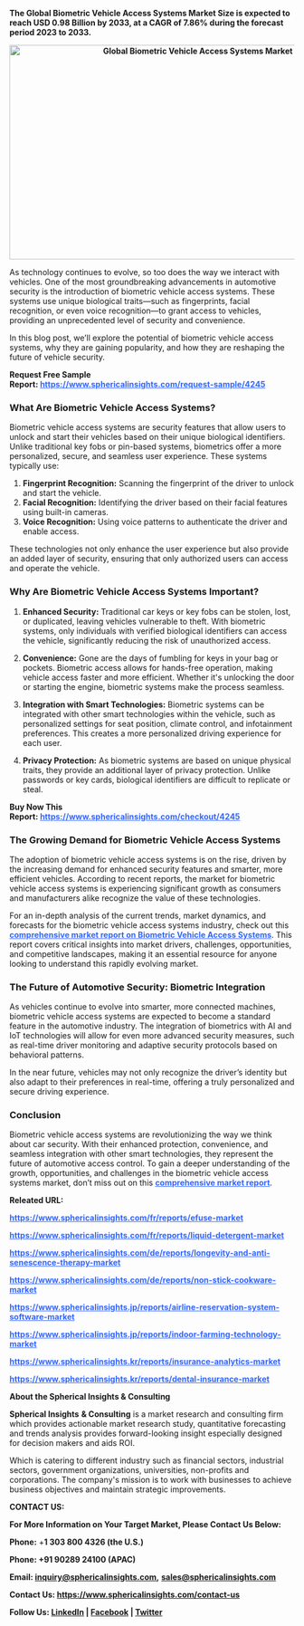 <p><strong>The Global Biometric Vehicle Access Systems Market Size is expected to reach USD 0.98 Billion by 2033, at a CAGR of 7.86% during the forecast period 2023 to 2033.</strong></p>
<p style="text-align: center;"><strong><img src="https://www.sphericalinsights.com/images/rd/global-biometric-vehicle-access-systems-market.png" alt="Global Biometric Vehicle Access Systems Market" width="650" height="379" /></strong></p>
<p>As technology continues to evolve, so too does the way we interact with vehicles. One of the most groundbreaking advancements in automotive security is the introduction of biometric vehicle access systems. These systems use unique biological traits&mdash;such as fingerprints, facial recognition, or even voice recognition&mdash;to grant access to vehicles, providing an unprecedented level of security and convenience.</p>
<p>In this blog post, we&rsquo;ll explore the potential of biometric vehicle access systems, why they are gaining popularity, and how they are reshaping the future of vehicle security.</p>
<p><strong>Request Free Sample Report:&nbsp;<span style="color: #3366ff;"><a style="color: #3366ff;" href="https://www.sphericalinsights.com/request-sample/4245" target="_blank">https://www.sphericalinsights.com/request-sample/4245</a></span>&nbsp;</strong></p>
<h3>What Are Biometric Vehicle Access Systems?</h3>
<p>Biometric vehicle access systems are security features that allow users to unlock and start their vehicles based on their unique biological identifiers. Unlike traditional key fobs or pin-based systems, biometrics offer a more personalized, secure, and seamless user experience. These systems typically use:</p>
<ol>
<li><strong>Fingerprint Recognition:</strong> Scanning the fingerprint of the driver to unlock and start the vehicle.</li>
<li><strong>Facial Recognition:</strong> Identifying the driver based on their facial features using built-in cameras.</li>
<li><strong>Voice Recognition:</strong> Using voice patterns to authenticate the driver and enable access.</li>
</ol>
<p>These technologies not only enhance the user experience but also provide an added layer of security, ensuring that only authorized users can access and operate the vehicle.</p>
<h3>Why Are Biometric Vehicle Access Systems Important?</h3>
<ol>
<li>
<p><strong>Enhanced Security:</strong> Traditional car keys or key fobs can be stolen, lost, or duplicated, leaving vehicles vulnerable to theft. With biometric systems, only individuals with verified biological identifiers can access the vehicle, significantly reducing the risk of unauthorized access.</p>
</li>
<li>
<p><strong>Convenience:</strong> Gone are the days of fumbling for keys in your bag or pockets. Biometric access allows for hands-free operation, making vehicle access faster and more efficient. Whether it's unlocking the door or starting the engine, biometric systems make the process seamless.</p>
</li>
<li>
<p><strong>Integration with Smart Technologies:</strong> Biometric systems can be integrated with other smart technologies within the vehicle, such as personalized settings for seat position, climate control, and infotainment preferences. This creates a more personalized driving experience for each user.</p>
</li>
<li>
<p><strong>Privacy Protection:</strong> As biometric systems are based on unique physical traits, they provide an additional layer of privacy protection. Unlike passwords or key cards, biological identifiers are difficult to replicate or steal.</p>
</li>
</ol>
<p><strong>Buy Now This Report:&nbsp;<span style="color: #3366ff;"><a style="color: #3366ff;" href="https://www.sphericalinsights.com/checkout/4245" target="_blank">https://www.sphericalinsights.com/checkout/4245</a></span>&nbsp;</strong></p>
<h3>The Growing Demand for Biometric Vehicle Access Systems</h3>
<p>The adoption of biometric vehicle access systems is on the rise, driven by the increasing demand for enhanced security features and smarter, more efficient vehicles. According to recent reports, the market for biometric vehicle access systems is experiencing significant growth as consumers and manufacturers alike recognize the value of these technologies.</p>
<p>For an in-depth analysis of the current trends, market dynamics, and forecasts for the biometric vehicle access systems industry, check out this <strong><span style="color: #3366ff;"><a style="color: #3366ff;" href="https://www.sphericalinsights.com/reports/biometric-vehicle-access-systems-market" target="_blank" rel="noopener">comprehensive market report on Biometric Vehicle Access Systems</a></span></strong>. This report covers critical insights into market drivers, challenges, opportunities, and competitive landscapes, making it an essential resource for anyone looking to understand this rapidly evolving market.</p>
<h3>The Future of Automotive Security: Biometric Integration</h3>
<p>As vehicles continue to evolve into smarter, more connected machines, biometric vehicle access systems are expected to become a standard feature in the automotive industry. The integration of biometrics with AI and IoT technologies will allow for even more advanced security measures, such as real-time driver monitoring and adaptive security protocols based on behavioral patterns.</p>
<p>In the near future, vehicles may not only recognize the driver&rsquo;s identity but also adapt to their preferences in real-time, offering a truly personalized and secure driving experience.</p>
<h3>Conclusion</h3>
<p>Biometric vehicle access systems are revolutionizing the way we think about car security. With their enhanced protection, convenience, and seamless integration with other smart technologies, they represent the future of automotive access control. To gain a deeper understanding of the growth, opportunities, and challenges in the biometric vehicle access systems market, don&rsquo;t miss out on this <strong><span style="color: #3366ff;"><a style="color: #3366ff;" href="https://www.sphericalinsights.com/reports/biometric-vehicle-access-systems-market" target="_blank" rel="noopener">comprehensive market report</a></span></strong>.</p>
<p><strong>Releated URL:&nbsp;</strong></p>
<p><span style="color: #3366ff;"><strong><span data-sheets-root="1"><a style="color: #3366ff;" href="https://www.sphericalinsights.com/fr/reports/efuse-market">https://www.sphericalinsights.com/fr/reports/efuse-market</a>&nbsp;</span></strong></span></p>
<p><span style="color: #3366ff;"><strong><span data-sheets-root="1"><span data-sheets-root="1"><a style="color: #3366ff;" href="https://www.sphericalinsights.com/fr/reports/liquid-detergent-market">https://www.sphericalinsights.com/fr/reports/liquid-detergent-market</a>&nbsp;</span></span></strong></span></p>
<p><span style="color: #3366ff;"><strong><span data-sheets-root="1"><span data-sheets-root="1"><span data-sheets-root="1"><a class="in-cell-link" style="color: #3366ff;" href="https://www.sphericalinsights.com/de/reports/longevity-and-anti-senescence-therapy-market" target="_blank">https://www.sphericalinsights.com/de/reports/longevity-and-anti-senescence-therapy-market</a></span></span></span></strong></span></p>
<p><span style="color: #3366ff;"><strong><span data-sheets-root="1"><span data-sheets-root="1"><span data-sheets-root="1"><span data-sheets-root="1"><a class="in-cell-link" style="color: #3366ff;" href="https://www.sphericalinsights.com/de/reports/non-stick-cookware-market" target="_blank">https://www.sphericalinsights.com/de/reports/non-stick-cookware-market</a></span></span></span></span></strong></span></p>
<p><span style="color: #3366ff;"><strong><span data-sheets-root="1"><span data-sheets-root="1"><span data-sheets-root="1"><span data-sheets-root="1"><span data-sheets-root="1"><a style="color: #3366ff;" href="https://www.sphericalinsights.jp/reports/airline-reservation-system-software-market">https://www.sphericalinsights.jp/reports/airline-reservation-system-software-market</a>&nbsp;</span></span></span></span></span></strong></span></p>
<p><span style="color: #3366ff;"><strong><span data-sheets-root="1"><span data-sheets-root="1"><span data-sheets-root="1"><span data-sheets-root="1"><span data-sheets-root="1"><span data-sheets-root="1"><a style="color: #3366ff;" href="https://www.sphericalinsights.jp/reports/indoor-farming-technology-market">https://www.sphericalinsights.jp/reports/indoor-farming-technology-market</a>&nbsp;</span></span></span></span></span></span></strong></span></p>
<p><span style="color: #3366ff;"><strong><span data-sheets-root="1"><span data-sheets-root="1"><span data-sheets-root="1"><span data-sheets-root="1"><span data-sheets-root="1"><span data-sheets-root="1"><span data-sheets-root="1"><a style="color: #3366ff;" href="https://www.sphericalinsights.kr/reports/insurance-analytics-market">https://www.sphericalinsights.kr/reports/insurance-analytics-market</a>&nbsp;</span></span></span></span></span></span></span></strong></span></p>
<p><span style="color: #3366ff;"><strong><span data-sheets-root="1"><span data-sheets-root="1"><span data-sheets-root="1"><span data-sheets-root="1"><span data-sheets-root="1"><span data-sheets-root="1"><span data-sheets-root="1"><span data-sheets-root="1"><a style="color: #3366ff;" href="https://www.sphericalinsights.kr/reports/dental-insurance-market">https://www.sphericalinsights.kr/reports/dental-insurance-market</a>&nbsp;</span></span></span></span></span></span></span></span></strong></span></p>
<p><strong>About the Spherical Insights&nbsp;&amp; Consulting</strong></p>
<p><strong>Spherical Insights</strong>&nbsp;<strong>&amp; Consulting</strong>&nbsp;is a market research and consulting firm which provides actionable market research study, quantitative forecasting and trends analysis provides forward-looking insight especially designed for decision makers and aids ROI.</p>
<p>Which is catering to different industry such as financial sectors, industrial sectors, government organizations, universities, non-profits and corporations. The company's mission is to work with businesses to achieve business objectives and maintain strategic improvements.&nbsp;</p>
<p><strong>CONTACT US:</strong></p>
<p><strong>For More Information on Your Target Market, Please Contact Us Below:&nbsp;&nbsp;&nbsp;&nbsp;</strong></p>
<p><strong>Phone:</strong>&nbsp;+<strong>1 303 800 4326 (the U.S.)</strong></p>
<p><strong>Phone:&nbsp;+91 90289 24100 (APAC)</strong></p>
<p><strong>Email:&nbsp;</strong><a title="" href="https://www.globenewswire.com/Tracker?data=IvAqG10VIVrlDrFULUfIkXt0v58NRvo7u1SDsThC_7vKPqGvsT9-YUHYJfQTe8e6hv1b6QyvovqTek_YD8ayHwagKIE6g97rudMT4Blf6uwCMJQWGQHjcOxTrOyOHhnIsQcLp4nLHdXYvdPLoHKo5eUkLbPkQT9bflwj-oFDQkhOrXtDZvM2DjYjduRn87pA3rRRnXauOCcJkH8J4BPYfiNxwEFD-sBgMWEwh426IA-f2Jio4Tbu2J4WpvOKZ1aw1FvYiVQ41FQWvfV685OSRc-REJbMMmimS1dQOzU9keA=" target="_blank" rel="nofollow"><strong>inquiry@sphericalinsights.com</strong></a><strong>,</strong>&nbsp;<a title="" href="https://www.globenewswire.com/Tracker?data=R25_4FhnORgTNZu1fy5b9Cjak2--rWMXxqM6SFyWM_Rq_rNTaT-FuDgjY5GFrThMuIaIex_kdxTM9PAYm-43CRWpDdebwXFdv995aWJcZ3Jf7SrdcSsQWnAWS9I3joDO97mqcekVsxx1Elxh8PgPDBj6_BdL26TVWvQTtLFrwaoRfF2qduVTGC85QWvuBITMobKkHhclXhg1q8yFU5vohN8hGu_aRuWS4Eo8Vjco3EE1ZoV_Lun3Y2qna2UYtoJLKzy0MOru3WiN1XQHV6erSaMSEmzVR-Kx5JDP6uG_8Dk=" target="_blank" rel="nofollow"><strong>sales@sphericalinsights.com</strong></a></p>
<p><strong>Contact Us:&nbsp;</strong><a href="https://www.sphericalinsights.com/contact-us" target="_blank" rel="nofollow"><strong>https://www.sphericalinsights.com/contact-us</strong></a></p>
<p><strong>Follow Us:&nbsp;</strong><a href="https://www.linkedin.com/company/spherical-insight/mycompany/verification/" target="_blank" rel="nofollow"><strong>LinkedIn</strong></a><strong>&nbsp;|&nbsp;</strong><a href="https://www.facebook.com/sphericalinsights22" target="_blank" rel="nofollow"><strong>Facebook</strong></a><strong>&nbsp;|&nbsp;</strong><a href="https://twitter.com/SInsights_US" target="_blank" rel="nofollow"><strong>Twitter</strong></a></p>
<p>&nbsp;</p>
